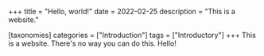 +++
title = "Hello, world!"
date = 2022-02-25
description = "This is a website."

[taxonomies]
categories = ["Introduction"]
tags = ["Introductory"]
+++
This is a website. There's no way you can do this. Hello!
